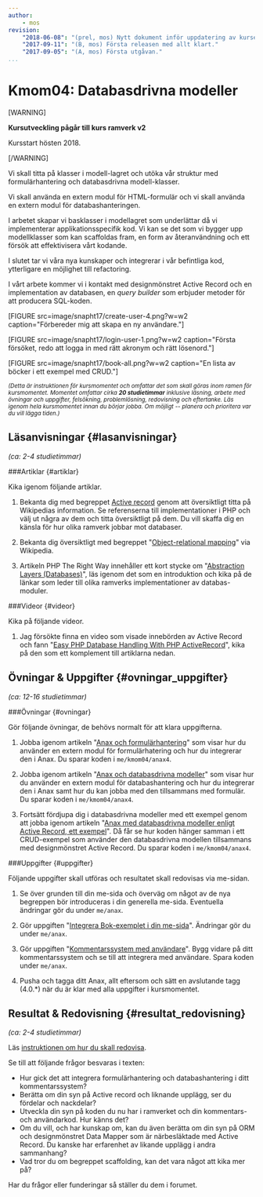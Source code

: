 ```yaml
---
author:
    - mos
revision:
    "2018-06-08": "(prel, mos) Nytt dokument inför uppdatering av kursen."
    "2017-09-11": "(B, mos) Första releasen med allt klart."
    "2017-09-05": "(A, mos) Första utgåvan."
...
```

Kmom04: Databasdrivna modeller
==================================

[WARNING]

**Kursutveckling pågår till kurs ramverk v2**

Kursstart hösten 2018.

[/WARNING]

Vi skall titta på klasser i modell-lagret och utöka vår struktur med formulärhantering och databasdrivna modell-klasser.

Vi skall använda en extern modul för HTML-formulär och vi skall använda en extern modul för databashanteringen.

I arbetet skapar vi basklasser i modellagret som underlättar då vi implementerar applikationsspecifik kod. Vi kan se det som vi bygger upp modellklasser som kan scaffoldas fram, en form av återanvändning och ett försök att effektivisera vårt kodande.

I slutet tar vi våra nya kunskaper och integrerar i vår befintliga kod, ytterligare en möjlighet till refactoring.

I vårt arbete kommer vi i kontakt med designmönstret Active Record och en implementation av databasen, en _query builder_ som erbjuder metoder för att producera SQL-koden.

<!--more-->

[FIGURE src=image/snapht17/create-user-4.png?w=w2 caption="Förbereder mig att skapa en ny användare."]

[FIGURE src=image/snapht17/login-user-1.png?w=w2 caption="Första försöket, redo att logga in med rätt akronym och rätt lösenord."]

[FIGURE src=image/snapht17/book-all.png?w=w2 caption="En lista av böcker i ett exempel med CRUD."]

<small><i>(Detta är instruktionen för kursmomentet och omfattar det som skall göras inom ramen för kursmomentet. Momentet omfattar cirka **20 studietimmar** inklusive läsning, arbete med övningar och uppgifter, felsökning, problemlösning, redovisning och eftertanke. Läs igenom hela kursmomentet innan du börjar jobba. Om möjligt -- planera och prioritera var du vill lägga tiden.)</i></small>



Läsanvisningar  {#lasanvisningar}
---------------------------------

*(ca: 2-4 studietimmar)*



###Artiklar {#artiklar}

Kika igenom följande artiklar.

1. Bekanta dig med begreppet [Active record](https://en.wikipedia.org/wiki/Active_record_pattern) genom att översiktligt titta på Wikipedias information. Se referenserna till implementationer i PHP och välj ut några av dem och titta översiktligt på dem. Du vill skaffa dig en känsla för hur olika ramverk jobbar mot databaser.

1. Bekanta dig översiktligt med begreppet "[Object-relational mapping](https://en.wikipedia.org/wiki/Object-relational_mapping)" via Wikipedia. 

1. Artikeln PHP The Right Way innehåller ett kort stycke om "[Abstraction Layers (Databases)](http://www.phptherightway.com/#databases_abstraction_layers)", läs igenom det som en introduktion och kika på de länkar som leder till olika ramverks implementationer av databas-moduler.

<!--
1. Utifrån artiklarna så väljer du att översiktligt studera någon implementation av PHP ORM eller PHP Active Record. Du har nytta av det inför skrivövningen.
-->



###Videor {#videor}

Kika på följande videor.

1. Jag försökte finna en video som visade innebörden av Active Record och fann "[Easy PHP Database Handling With PHP ActiveRecord](https://www.youtube.com/watch?v=9Oau7fLiq7Y)", kika på den som ett komplement till artiklarna nedan.



Övningar & Uppgifter  {#ovningar_uppgifter}
-------------------------------------------

*(ca: 12-16 studietimmar)*



###Övningar {#ovningar}

Gör följande övningar, de behövs normalt för att klara uppgifterna.

1. Jobba igenom artikeln "[Anax och formulärhantering](kunskap/anax-och-formularhantering)" som visar hur du använder en extern modul för formulärhatering och hur du integrerar den i Anax. Du sparar koden i `me/kmom04/anax4`.

1. Jobba igenom artikeln "[Anax och databasdrivna modeller](kunskap/anax-och-databasdrivna-modeller)" som visar hur du använder en extern modul för databashantering och hur du integrerar den i Anax samt hur du kan jobba med den tillsammans med formulär. Du sparar koden i `me/kmom04/anax4`.

1. Fortsätt fördjupa dig i databasdrivna modeller med ett exempel genom att jobba igenom artikeln "[Anax med databasdrivna modeller enligt Active Record, ett exempel](kunskap/anax-med-databasdrivna-modeller-enligt-active-record-ett-exempel)". Då får se hur koden hänger samman i ett CRUD-exempel som använder den databasdrivna modellen tillsammans med designmönstret Active Record. Du sparar koden i `me/kmom04/anax4`.



###Uppgifter {#uppgifter}

Följande uppgifter skall utföras och resultatet skall redovisas via me-sidan.

1. Se över grunden till din me-sida och överväg om något av de nya begreppen bör introduceras i din generella me-sida. Eventuella ändringar gör du under `me/anax`.

1. Gör uppgiften "[Integrera Bok-exemplet i din me-sida](uppgift/integrera-bok-exempel-i-din-me-sida)". Ändringar gör du under `me/anax`.

1. Gör uppgiften "[Kommentarssystem med användare](uppgift/kommentarssystem-med-anvandare)". Bygg vidare på ditt kommentarssystem och se till att integrera med användare. Spara koden under `me/anax`.

1. Pusha och tagga ditt Anax, allt eftersom och sätt en avslutande tagg (4.0.\*) när du är klar med alla uppgifter i kursmomentet.

<!--
1. Skriv gruppvis en artikel om ["Active record"](uppgift/skriv-artikel-om-active-record) (eller ORM, bra eller dåligt). Spara artikeln i din me-sida.
-->



Resultat & Redovisning  {#resultat_redovisning}
-----------------------------------------------

*(ca: 2-4 studietimmar)*

Läs [instruktionen om hur du skall redovisa](./../redovisa).

Se till att följande frågor besvaras i texten:

* Hur gick det att integrera formulärhantering och databashantering i ditt kommentarssystem?
* Berätta om din syn på Active record och liknande upplägg, ser du fördelar och nackdelar?
* Utveckla din syn på koden du nu har i ramverket och din kommentars- och användarkod. Hur känns det?
* Om du vill, och har kunskap om, kan du även berätta om din syn på ORM och designmönstret Data Mapper som är närbesläktade med Active Record. Du kanske har erfarenhet av likande upplägg i andra sammanhang?
* Vad tror du om begreppet scaffolding, kan det vara något att kika mer på?

Har du frågor eller funderingar så ställer du dem i forumet.
